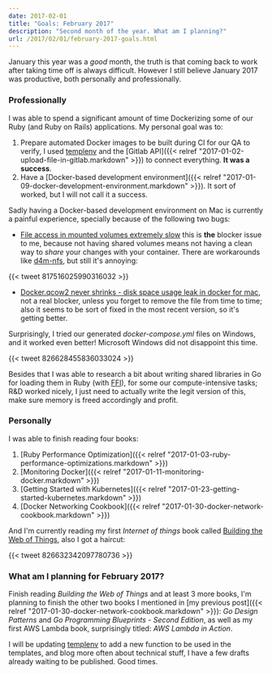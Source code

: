 ```yaml
---
date: 2017-02-01
title: "Goals: February 2017"
description: "Second month of the year. What am I planning?"
url: /2017/02/01/february-2017-goals.html
---
```


January this year was a _good_ month, the truth is that coming back to work after taking time off is always difficult. However I still believe January 2017 was productive, both personally and professionally.

### Professionally

I was able to spend a significant amount of time Dockerizing some of our Ruby (and Ruby on Rails) applications. My personal goal was to:

1. Prepare automated Docker images to be built during CI for our QA to verify, I used [templenv](https://github.com/MarioCarrion/templenv) and the [Gitlab API]({{< relref "2017-01-02-upload-file-in-gitlab.markdown" >}}) to connect everything. **It was a success**.
1. Have a [Docker-based development environment]({{< relref "2017-01-09-docker-development-environment.markdown" >}}). It sort of worked, but I will not call it a success.

Sadly having a Docker-based development environment on Mac is currently a painful experience, specially because of the following two bugs:

* [File access in mounted volumes extremely slow](https://github.com/docker/for-mac/issues/77) this is **the** blocker issue to me, because not having shared volumes means not having a clean way to _share_ your changes with your container. There are workarounds like [d4m-nfs](https://github.com/IFSight/d4m-nfs), but still it's annoying:

{{< tweet 817516025990316032 >}}

*  [Docker.qcow2 never shrinks - disk space usage leak in docker for mac](https://github.com/docker/for-mac/issues/371), not a real blocker, unless you forget to remove the file from time to time; also it seems to be sort of fixed in the most recent version, so it's getting better.

Surprisingly, I tried our generated _docker-compose.yml_ files on Windows, and it worked even better! Microsoft Windows did not disappoint this time.

{{< tweet 826628455836033024 >}}

Besides that I was able to research a bit about writing shared libraries in Go for loading them in Ruby (with [FFI](https://github.com/ffi/ffi)), for some our compute-intensive tasks; R&D worked nicely, I just need to actually write the legit version of this, make sure memory is freed accordingly and profit.

### Personally

I was able to finish reading four books:

1. [Ruby Performance Optimization]({{< relref "2017-01-03-ruby-performance-optimizations.markdown" >}})
1. [Monitoring Docker]({{< relref "2017-01-11-monitoring-docker.markdown" >}})
1. [Getting Started with Kubernetes]({{< relref "2017-01-23-getting-started-kubernetes.markdown" >}})
1. [Docker Networking Cookbook]({{< relref "2017-01-30-docker-network-cookbook.markdown" >}})

And I'm currently reading my first _Internet of things_ book called [Building the Web of Things](https://www.manning.com/books/building-the-web-of-things), also I got a haircut:

{{< tweet 826632342097780736 >}}

### What am I planning for February 2017?

Finish reading *Building the Web of Things* and at least 3 more books, I'm planning to finish the other two books I mentioned in [my previous post]({{< relref "2017-01-30-docker-network-cookbook.markdown" >}}): *Go Design Patterns* and *Go Programming Blueprints - Second Edition*, as well as my first AWS Lambda book, surprisingly titled: *AWS Lambda in Action*.

I will be updating [templenv](https://github.com/MarioCarrion/templenv) to add a new function to be used in the templates, and blog more often about technical stuff, I have a few drafts already waiting to be published. Good times.
